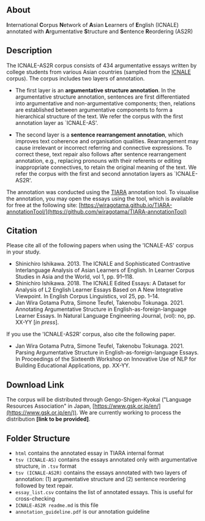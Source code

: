 ## About
**I**nternational **C**orpus **N**etwork of **A**sian **L**earners of **E**nglish (ICNALE) annotated with **A**rgumentative **S**tructure and **S**entence **R**eordering (AS2R)

## Description
The ICNALE-AS2R corpus consists of 434 argumentative essays written by college students from various Asian countries (sampled from the [ICNALE](http://language.sakura.ne.jp/icnale/) corpus). The corpus includes two layers of annotation. 

- The first layer is an **argumentative structure annotation**. In the argumentative structure annotation, sentences are first differentiated into argumentative and non-argumentative components; then, relations are established between argumentative components to form a hierarchical structure of the text. We refer the corpus with the first annotation layer as `ICNALE-AS'.

- The second layer is a **sentence rearrangement annotation**, which improves text coherence and organisation qualities. Rearrangement may cause irrelevant or incorrect referring and connective expressions. To correct these, text repair also follows after sentence rearrangement annotation, e.g., replacing pronouns with their referents or editing inappropriate connectives, to retain the original meaning of the text. We refer the corpus with the first and second annotation layers as `ICNALE-AS2R'.

The annotation was conducted using the [TIARA](https://github.com/wiragotama/TIARA-annotationTool) annotation tool. To visualise the annotation, you may open the essays using the tool, which is available for free at the following site:
[https://wiragotama.github.io/TIARA-annotationTool/](https://github.com/wiragotama/TIARA-annotationTool)

## Citation
Please cite all of the following papers when using the 'ICNALE-AS' corpus in your study.

- Shinichiro Ishikawa. 2013. The ICNALE and Sophisticated Contrastive Interlanguage Analysis of Asian Learners of English. In Learner Corpus Studies in Asia and the World, vol 1, pp. 91–118.
- Shinichiro Ishikawa. 2018. The ICNALE Edited Essays: A Dataset for Analysis of L2 English Learner Essays Based on A New Integrative Viewpoint. In English Corpus Linguistics, vol 25, pp. 1–14.
- Jan Wira Gotama Putra, Simone Teufel, Takenobu Tokunaga. 2021. Annotating Argumentative Structure in English-as-foreign-language Learner Essays. In Natural Language Engineering Journal, (vol): no, pp. XX-YY [*in press*].

If you use the 'ICNALE-AS2R' corpus, also cite the following paper.

- Jan Wira Gotama Putra, Simone Teufel, Takenobu Tokunaga. 2021. Parsing Argumentative Structure in English-as-foreign-language Essays. In Proceedings of the Sixteenth Workshop on Innovative Use of NLP for Building Educational Applications, pp. XX-YY. 

## Download Link
The corpus will be distributed through Gengo-Shigen-Kyokai ("Language Resources Association" in Japan, [https://www.gsk.or.jp/en/](https://www.gsk.or.jp/en/)). We are currently working to process the distribution **[link to be provided]**. 

## Folder Structure
- ```html``` contains the annotated essay in TIARA internal format
- ```tsv (ICNALE-AS)``` contains the essays annotated only with argumentative structure, in ```.tsv``` format
- ```tsv (ICNALE-AS2R)``` contains the essays annotated with two layers of annotation: (1) argumentative structure and (2) sentence reordering followed by text repair. 
- ```essay_list.csv``` contains the list of annotated essays. This is useful for cross-checking
- ```ICNALE-AS2R readme.md``` is this file
- ```annotation_guideline.pdf``` is our annotation guideline
